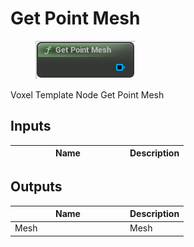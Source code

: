 # Get Point Mesh

<div align="left" data-full-width="false">

<figure><img src="get_point_mesh.png" alt=""><figcaption></figcaption></figure>

</div>

Voxel Template Node Get Point Mesh

## Inputs

<table>
<thead><tr><th width="170">Name</th><th>Description</th></tr></thead>
<tbody>
</tbody>
</table>

## Outputs

<table>
<thead><tr><th width="170">Name</th><th>Description</th></tr></thead>
<tbody>
<tr><td>Mesh</td><td>Mesh</td></tr>
</tbody>
</table>
